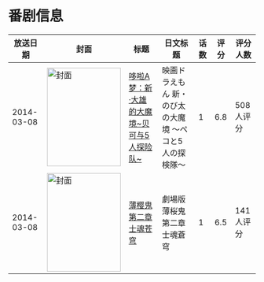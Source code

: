 # 番剧信息

|放送日期|封面|标题|日文标题|话数|评分|评分人数|
|---|---|---|---|---|---|---|
|2014-03-08|<img src="https://lain.bgm.tv/pic/cover/c/06/43/78282_77Uh1.jpg" alt="封面" style="width:150px;height:200px;object-fit:cover;">|[哆啦A梦：新·大雄的大魔境~贝可与5人探险队~](https://bangumi.tv/subject/78282)|映画ドラえもん 新・のび太の大魔境 〜ペコと5人の探検隊〜|1|6.8|508人评分|
|2014-03-08|<img src="https://lain.bgm.tv/pic/cover/c/3a/fd/81846_yxsfx.jpg" alt="封面" style="width:150px;height:200px;object-fit:cover;">|[薄樱鬼 第二章 士魂苍穹](https://bangumi.tv/subject/81846)|劇場版 薄桜鬼 第二章 士魂蒼穹|1|6.5|141人评分|
